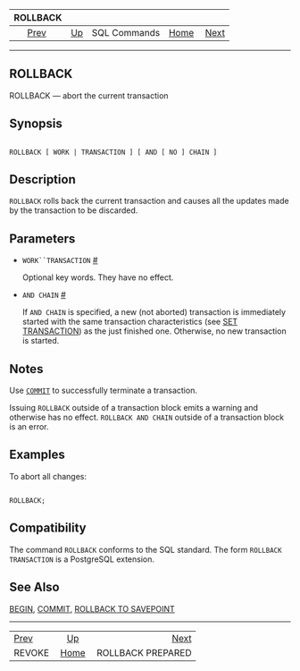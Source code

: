 <!--?xml version="1.0" encoding="UTF-8" standalone="no"?-->

|              ROLLBACK             |                                        |              |                                                       |                                                         |
| :-------------------------------: | :------------------------------------- | :----------: | ----------------------------------------------------: | ------------------------------------------------------: |
| [Prev](sql-revoke.html "REVOKE")  | [Up](sql-commands.html "SQL Commands") | SQL Commands | [Home](index.html "PostgreSQL 17devel Documentation") |  [Next](sql-rollback-prepared.html "ROLLBACK PREPARED") |

***

## ROLLBACK

ROLLBACK — abort the current transaction

## Synopsis

```

ROLLBACK [ WORK | TRANSACTION ] [ AND [ NO ] CHAIN ]
```

## Description

`ROLLBACK` rolls back the current transaction and causes all the updates made by the transaction to be discarded.

## Parameters

* `WORK``TRANSACTION` [#](#SQL-ROLLBACK-TRANSACTION)

    Optional key words. They have no effect.

* `AND CHAIN` [#](#SQL-ROLLBACK-CHAIN)

    If `AND CHAIN` is specified, a new (not aborted) transaction is immediately started with the same transaction characteristics (see [SET TRANSACTION](sql-set-transaction.html "SET TRANSACTION")) as the just finished one. Otherwise, no new transaction is started.

## Notes

Use [`COMMIT`](sql-commit.html "COMMIT") to successfully terminate a transaction.

Issuing `ROLLBACK` outside of a transaction block emits a warning and otherwise has no effect. `ROLLBACK AND CHAIN` outside of a transaction block is an error.

## Examples

To abort all changes:

```

ROLLBACK;
```

## Compatibility

The command `ROLLBACK` conforms to the SQL standard. The form `ROLLBACK TRANSACTION` is a PostgreSQL extension.

## See Also

[BEGIN](sql-begin.html "BEGIN"), [COMMIT](sql-commit.html "COMMIT"), [ROLLBACK TO SAVEPOINT](sql-rollback-to.html "ROLLBACK TO SAVEPOINT")

***

|                                   |                                                       |                                                         |
| :-------------------------------- | :---------------------------------------------------: | ------------------------------------------------------: |
| [Prev](sql-revoke.html "REVOKE")  |         [Up](sql-commands.html "SQL Commands")        |  [Next](sql-rollback-prepared.html "ROLLBACK PREPARED") |
| REVOKE                            | [Home](index.html "PostgreSQL 17devel Documentation") |                                       ROLLBACK PREPARED |
